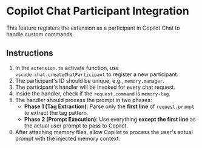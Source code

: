 # Copilot Chat Participant Integration

This feature registers the extension as a participant in Copilot Chat to handle custom commands.

## Instructions

1.  In the `extension.ts` activate function, use `vscode.chat.createChatParticipant` to register a new participant.
2.  The participant's ID should be unique, e.g., `memory.manager`.
3.  The participant's handler will be invoked for every chat request.
4.  Inside the handler, check if the `request.command` is `memory-tag`.
5.  The handler should process the prompt in two phases:
    - **Phase 1 (Tag Extraction)**: Parse only the **first line** of `request.prompt` to extract the tag pattern.
    - **Phase 2 (Prompt Execution)**: Use everything **except the first line** as the actual user prompt to pass to Copilot.
6.  After attaching memory files, allow Copilot to process the user's actual prompt with the injected memory context.
